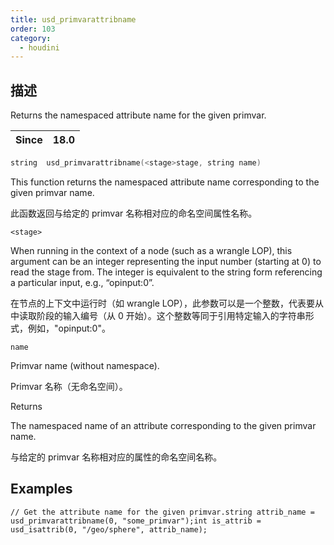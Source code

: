 ```yaml
---
title: usd_primvarattribname
order: 103
category:
  - houdini
---
```

    
## 描述

Returns the namespaced attribute name for the given primvar.

| Since | 18.0 |
| ----- | ---- |

```c
string  usd_primvarattribname(<stage>stage, string name)
```

This function returns the namespaced attribute name corresponding to the given
primvar name.

此函数返回与给定的 primvar 名称相对应的命名空间属性名称。

`<stage>`

When running in the context of a node (such as a wrangle LOP), this argument
can be an integer representing the input number (starting at 0) to read the
stage from. The integer is equivalent to the string form referencing a
particular input, e.g., “opinput:0”.

在节点的上下文中运行时（如 wrangle LOP），此参数可以是一个整数，代表要从中读取阶段的输入编号（从 0
开始）。这个整数等同于引用特定输入的字符串形式，例如，"opinput:0"。

`name`

Primvar name (without namespace).

Primvar 名称（无命名空间）。

Returns

The namespaced name of an attribute corresponding to the given primvar name.

与给定的 primvar 名称相对应的属性的命名空间名称。

## Examples

    // Get the attribute name for the given primvar.string attrib_name = usd_primvarattribname(0, "some_primvar");int is_attrib = usd_isattrib(0, "/geo/sphere", attrib_name);
